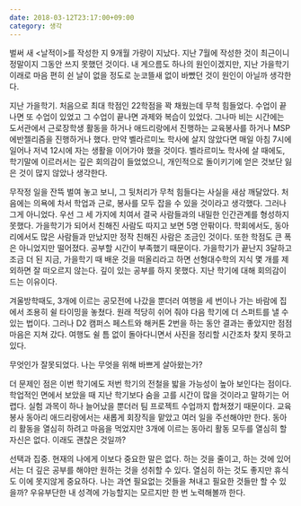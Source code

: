 ```yaml
---
date: 2018-03-12T23:17:00+09:00
category: 생각
---
```


벌써 새 <날적이>를 작성한 지 9개월 가량이 지났다. 지난 7월에 작성한 것이 최근이니 정말이지 그동안 쓰지 못했던 것이다. 내 게으름도 하나의 원인이겠지만, 지난 가을학기 이래로 마음 편히 쉰 날이 없을 정도로 눈코뜰새 없이 바빴던 것이 원인이 아닐까 생각한다.

지난 가을학기. 처음으로 최대 학점인 22학점을 꽉 채웠는데 무척 힘들었다. 수업이 끝나면 또 수업이 있었고 그 수업이 끝나면 과제와 복습이 있었다. 그나마 비는 시간에는 도서관에서 근로장학생 활동을 하거나 애드리랑에서 진행하는 교육봉사를 하거나 MSP 에반젤리즘을 진행하거나 했다. 만약 벨라르미노 학사에 살지 않았다면 매일 아침 7시에 일어나 저녁 12시에 자는 생활을 이어가야 했을 것이다. 벨라르미노 학사에 살 때에도, 학기말에 이르러서는 깊은 회의감이 들었었으니, 개인적으로 돌이키기에 얻은 것보단 잃은 것이 많지 않았나 생각한다.

무작정 일을 잔뜩 벌여 놓고 보니, 그 뒷처리가 무척 힘들다는 사실을 새삼 깨달았다. 처음에는 의욕에 차서 학업과 근로, 봉사를 모두 잡을 수 있을 것이라고 생각했다. 그러나 그게 아니었다. 우선 그 세 가지에 치여서 결국 사람들과의 내밀한 인간관계를 형성하지 못했다. 가을학기가 되어서 친해진 사람도 따지고 보면 5명 안팎이다. 학회에서도, 동아리에서도 많은 사람들과 만났지만 정작 친해진 사람은 조금인 것이다. 또한 학점도 큰 폭은 아니었지만 떨어졌다. 공부할 시간이 부족했기 때문이다. 가을학기가 끝난지 3달하고 조금 더 된 지금, 가을학기 때 배운 것을 떠올리라고 하면 선형대수학의 지식 몇 개를 제외하면 잘 떠오르지 않는다. 깊이 있는 공부를 하지 못했다. 지난 학기에 대해 회의감이 드는 이유이다.

겨울방학때도, 3개에 이르는 공모전에 나갔을 뿐더러 여행을 세 번이나 가는 바람에 집에서 조용히 쉴 타이밍을 놓쳤다. 원래 적당히 쉬어 줘야 다음 학기에 더 스퍼트를 낼 수 있는 법이다. 그러나 D2 캠퍼스 페스트와 해커톤 2번을 하는 동안 결과는 좋았지만 점점 마음은 지쳐 갔다. 여행도 쉴 틈 없이 돌아다니면서 사진을 정리할 시간조차 찾지 못하고 있다.

무엇인가 잘못되었다. 나는 무엇을 위해 바쁘게 살아왔는가?

더 문제인 점은 이번 학기에도 저번 학기의 전철을 밟을 가능성이 높아 보인다는 점이다. 학업적인 면에서 보았을 때 지난 학기보다 숨을 고를 시간이 많을 것이라고 말하기는 어렵다. 실험 과목이 하나 늘어났을 뿐더러 팀 프로젝트 수업까지 합쳐졌기 때문이다. 교육봉사 동아리 애드리랑에서는 새롭게 회장직을 맡았고 여러 일을 주선해야만 한다. 동아리 활동을 열심히 하려고 마음을 먹었지만 3개에 이르는 동아리 활동 모두를 열심히 할 자신은 없다. 이래도 괜찮은 것일까?

선택과 집중. 현재의 나에게 이보다 중요한 말은 없다. 하는 것을 줄이고, 하는 것에 있어서는 더 깊은 공부를 해야만 원하는 것을 성취할 수 있다. 열심히 하는 것도 좋지만 휴식도 이에 못지않게 중요하다. 나는 과연 필요없는 것들을 쳐내고 필요한 것들만 할 수 있을까? 우유부단한 내 성격에 가능할지는 모르지만 한 번 노력해볼까 한다.
